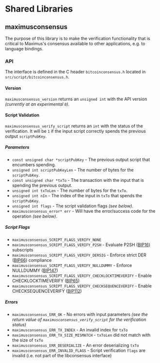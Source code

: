 Shared Libraries
================

## maximusconsensus

The purpose of this library is to make the verification functionality that is critical to Maximus's consensus available to other applications, e.g. to language bindings.

### API

The interface is defined in the C header `bitcoinconsensus.h` located in  `src/script/bitcoinconsensus.h`.

#### Version

`maximusconsensus_version` returns an `unsigned int` with the API version *(currently at an experimental `0`)*.

#### Script Validation

`maximusconsensus_verify_script` returns an `int` with the status of the verification. It will be `1` if the input script correctly spends the previous output `scriptPubKey`.

##### Parameters
- `const unsigned char *scriptPubKey` - The previous output script that encumbers spending.
- `unsigned int scriptPubKeyLen` - The number of bytes for the `scriptPubKey`.
- `const unsigned char *txTo` - The transaction with the input that is spending the previous output.
- `unsigned int txToLen` - The number of bytes for the `txTo`.
- `unsigned int nIn` - The index of the input in `txTo` that spends the `scriptPubKey`.
- `unsigned int flags` - The script validation flags *(see below)*.
- `maximusconsensus_error* err` - Will have the error/success code for the operation *(see below)*.

##### Script Flags
- `maximusconsensus_SCRIPT_FLAGS_VERIFY_NONE`
- `maximusconsensus_SCRIPT_FLAGS_VERIFY_P2SH` - Evaluate P2SH ([BIP16](https://github.com/bitcoin/bips/blob/master/bip-0016.mediawiki)) subscripts
- `maximusconsensus_SCRIPT_FLAGS_VERIFY_DERSIG` - Enforce strict DER ([BIP66](https://github.com/bitcoin/bips/blob/master/bip-0066.mediawiki)) compliance
- `maximusconsensus_SCRIPT_FLAGS_VERIFY_NULLDUMMY` - Enforce NULLDUMMY ([BIP147](https://github.com/bitcoin/bips/blob/master/bip-0147.mediawiki))
- `maximusconsensus_SCRIPT_FLAGS_VERIFY_CHECKLOCKTIMEVERIFY` - Enable CHECKLOCKTIMEVERIFY ([BIP65](https://github.com/bitcoin/bips/blob/master/bip-0065.mediawiki))
- `maximusconsensus_SCRIPT_FLAGS_VERIFY_CHECKSEQUENCEVERIFY` - Enable CHECKSEQUENCEVERIFY ([BIP112](https://github.com/bitcoin/bips/blob/master/bip-0112.mediawiki))

##### Errors
- `maximusconsensus_ERR_OK` - No errors with input parameters *(see the return value of `maximusconsensus_verify_script` for the verification status)*
- `maximusconsensus_ERR_TX_INDEX` - An invalid index for `txTo`
- `maximusconsensus_ERR_TX_SIZE_MISMATCH` - `txToLen` did not match with the size of `txTo`
- `maximusconsensus_ERR_DESERIALIZE` - An error deserializing `txTo`
- `maximusconsensus_ERR_INVALID_FLAGS` - Script verification `flags` are invalid (i.e. not part of the libconsensus interface)
